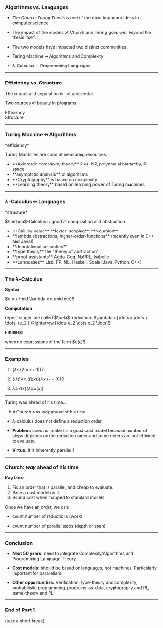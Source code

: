 ### Algorithms vs. Languages

+ The <a class="highlight-green">*Church-Turing Thesis*</a> 
  is one of the most important ideas in computer science.
  
+ The impact of the models of Church and Turing goes 
  well beyond the thesis itself.
  <!-- .element: class="fragment fade-left" -->

+ The two models have impacted two distinct communities.
  <!-- .element: class="fragment fade-left" -->

+ Turing Machine $\rightsquigarrow$ Algorithms and Complexity
  <!-- .element: class="fragment fade-left" -->

+ $\lambda$-Calculus $\rightsquigarrow$ Programming Languages
  <!-- .element: class="fragment fade-left" -->

---

### Efficiency vs. Structure

The impact and separation is not accidental.

<p>Two sources of beauty in programs: </p><!-- .element: class="fragment fade-up" -->

<div><a class="highlight-red">Efficiency</a></div><!-- .element: class="fragment fade-right" -->
<div><a class="highlight-blue">Structure</a></div><!-- .element: class="fragment fade-left" -->

---

### Turing Machine $\leftrightsquigarrow$ Algorithms

<div><a class="highlight-blue">*efficiency*</a></div>
<!-- .element: class="fragment fade-up" -->
<p>Turing Machines are good at measuring resources.</p>
<!-- .element: class="fragment fade-up" -->

+ <div>**Axiomatic complexity theory**  
  P vs. NP, polynomial hierarchy, P-space</div>
  <!-- .element: class="fragment fade-left" -->
+ <div>**asymptotic analysis** of algorithms</div>
  <!-- .element: class="fragment fade-left" -->
+ <div>**Cryptography** is based on complexity</div>
  <!-- .element: class="fragment fade-left" -->
+ <div>**Learning theory**  
  based on learning power of Turing machines</div>
  <!-- .element: class="fragment fade-left" -->

---

### $\lambda$-Calculus $\leftrightsquigarrow$ Languages

<div><a class="highlight-blue">*structure*</a></div>
<!-- .element: class="fragment fade-up" -->
<p>$\lambda$-Calculus is good at composition and abstraction.</p>
<!-- .element: class="fragment fade-right" -->

+ <div>**Call-by-value**, **lexical scoping**, **recursion**</div>
  <!-- .element: class="fragment fade-left" -->
+ <div>**lambda abstractions, higher-order-functions**   
  (recently even in C++ and Java!)</div>
  <!-- .element: class="fragment fade-left" -->
+ <div>**denotational semantics**</div>
  <!-- .element: class="fragment fade-left" -->
+ <div>**type theory**  
  the "theory of abstraction"</div>
  <!-- .element: class="fragment fade-left" -->
+ <div>**proof assistants**  
  Agda, Coq, NuPRL, Isabelle</div>
  <!-- .element: class="fragment fade-left" -->
+ <div>**Languages** Lisp, FP, ML, Haskell, Scala (Java, Python, C++)</div>
  <!-- .element: class="fragment fade-left" -->

---

### The $\lambda$-Calculus

<a class="highlight-blue">**Syntax**</a>
<div>$e = x \mid \lambda x.e \mid e(e)$</div><!-- .element: class="fragment fade-left" -->

<a class="highlight-blue">**Computation**</a>
<div>repeat single rule called $\beta$-reduction:
$\lambda x.[\dots x \dots x \dots] (e_2 ) \Rightarrow [\dots e_2 \dots e_2 \dots]$
</div><!-- .element: class="fragment fade-left" -->

<a class="highlight-blue">**Finished** </a>
<div> when no expressions of the form $e(e)$</div><!-- .element: class="fragment fade-left" -->

---

### Examples

1. $(\lambda x . (2 \times x + 1))7$<!-- .element: class="fragment fade-left" -->

2. $((\lambda f . \lambda x . (f (f x))) \lambda x . (x + 3)) 2$<!-- .element: class="fragment fade-left" -->

3. $\lambda x.x(x) (\lambda x.x(x))$<!-- .element: class="fragment fade-left" -->

---

Turing was ahead of his time...

...but Church was <a class="highlight-blue">*way*</a> ahead of his time.

+ $\lambda$-calculus does not define a reduction order.

+ **Problem:** does not make for a good cost model because 
number of steps depends on the reduction order and 
some orders are not efficient to evaluate.

+ **Virtue:** it is inherently parallel!! 

---

### Church: <a class="highlight-blue">*way*</a> ahead of his time

**Key Idea:**

1. Fix an order that is parallel, and cheap to evaluate.  
2. Base a cost model on it.  
3. Bound cost when mapped to standard models.  

Once we have an order, we can:

+ count number of reductions (work)

+ count number of parallel steps (depth or span)

---

### Conclusion

+ **Next 50 years:** need to integrate Complexity/Algorithms and
  Programming Language Theory.

+ **Cost models:** should be based on languages, not machines. 
  Particularly important for parallelism.

+ **Other opportunities:** Verification, type-theory and complexity,
  probabilistic programming, programs-as-data, cryptography
  and PL, game-theory and PL.

---

### End of Part 1

(take a short break)
